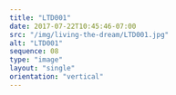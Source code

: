 ```yaml
---
title: "LTD001"
date: 2017-07-22T10:45:46-07:00
src: "/img/living-the-dream/LTD001.jpg"
alt: "LTD001"
sequence: 08
type: "image"
layout: "single"
orientation: "vertical"
---
```

